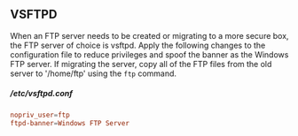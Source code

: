 ## VSFTPD

When an FTP server needs to be created or migrating to a more secure box, the FTP server of choice is vsftpd. Apply the following changes to the configuration file to reduce privileges and spoof the banner as the Windows FTP server. If migrating the server, copy all of the FTP files from the old server to '/home/ftp' using the `ftp` command.


##### /etc/vsftpd.conf

```conf
nopriv_user=ftp
ftpd-banner=Windows FTP Server
